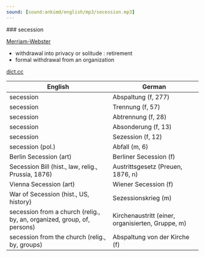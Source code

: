 ```yaml
---
sound: [sound:ankimd/english/mp3/secession.mp3]
---
```


\### secession

[Merriam-Webster](https://www.merriam-webster.com/dictionary/secession)

- withdrawal into privacy or solitude : retirement
- formal withdrawal from an organization

[dict.cc](https://www.dict.cc/secession)

| English        | German       |
| -------------- | ------------ |
| secession | Abspaltung (f, 277) |
| secession | Trennung (f, 57) |
| secession | Abtrennung (f, 28) |
| secession | Absonderung (f, 13) |
| secession | Sezession (f, 12) |
| secession (pol.) | Abfall (m, 6) |
| Berlin Secession (art) | Berliner Secession (f) |
| Secession Bill (hist., law, relig., Prussia, 1876) | Austrittsgesetz (Preuen, 1876, n) |
| Vienna Secession (art) | Wiener Secession (f) |
| War of Secession (hist., US, history) | Sezessionskrieg (m) |
| secession from a church (relig., by, an, organized, group, of, persons) | Kirchenaustritt (einer, organisierten, Gruppe, m) |
| secession from the church (relig., by, groups) | Abspaltung von der Kirche (f) |
